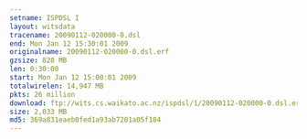 ```yaml
---
setname: ISPDSL I
layout: witsdata
tracename: 20090112-020000-0.dsl
end: Mon Jan 12 15:30:01 2009
originalname: 20090112-020000-0.dsl.erf
gzsize: 828 MB
len: 0:30:00
start: Mon Jan 12 15:00:01 2009
totalwirelen: 14,947 MB
pkts: 26 million
download: ftp://wits.cs.waikato.ac.nz/ispdsl/1/20090112-020000-0.dsl.erf.gz
size: 2,033 MB
md5: 369a831eaeb0fed1a93ab7201a05f184
---
```

